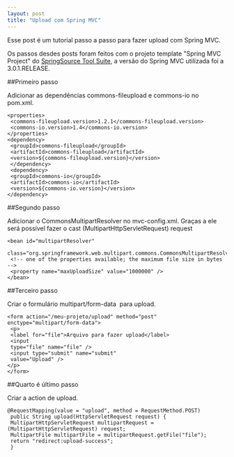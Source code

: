 ```yaml
---
layout: post
title: "Upload com Spring MVC"
---
```


Esse post é um tutorial passo a passo para fazer upload com Spring MVC.

Os passos desdes posts foram feitos com o projeto template "Spring MVC Project" do [SpringSource Tool Suite](http://pablocantero.com/blog/2010/08/27/springsource-tools-suite-e-nao-e-que-e-bom/), a versão do Spring MVC utilizada foi a 3.0.1.RELEASE.

##Primeiro passo

Adicionar as dependências commons-fileupload e commons-io no pom.xml.

    <properties>
     <commons-fileupload.version>1.2.1</commons-fileupload.version>
     <commons-io.version>1.4</commons-io.version>
    </properties>
    <dependency>
     <groupId>commons-fileupload</groupId>
     <artifactId>commons-fileupload</artifactId>
     <version>${commons-fileupload.version}</version>
     </dependency>
     <dependency>
     <groupId>commons-io</groupId>
     <artifactId>commons-io</artifactId>
     <version>${commons-io.version}</version>
    </dependency>

##Segundo passo

Adicionar o CommonsMultipartResolver no mvc-config.xml. Graças a ele será possível fazer o cast (MultipartHttpServletRequest) request


    <bean id="multipartResolver"
     class="org.springframework.web.multipart.commons.CommonsMultipartResolver">
     <!-- one of the properties available; the maximum file size in bytes -->
     <property name="maxUploadSize" value="1000000" />
    </bean>

##Terceiro passo

Criar o formulário multipart/form-data  para upload.

    <form action="/meu-projeto/upload" method="post" enctype="multipart/form-data">
     <p>
     <label for="file">Arquivo para fazer upload</label>
     <input
     type="file" name="file" />
     <input type="submit" name="submit"
     value="Upload" />
    </p>
    </form>

##Quarto é último passo

Criar a action de upload.

    @RequestMapping(value = "upload", method = RequestMethod.POST)
     public String upload(HttpServletRequest request) {
     MultipartHttpServletRequest multipartRequest = (MultipartHttpServletRequest) request;
     MultipartFile multipartFile = multipartRequest.getFile("file");
     return "redirect:upload-success";
     }


